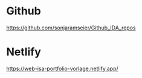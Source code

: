 # Github

https://github.com/sonjaramseier/Github_IDA_repos

# Netlify

https://web-isa-portfolio-vorlage.netlify.app/
